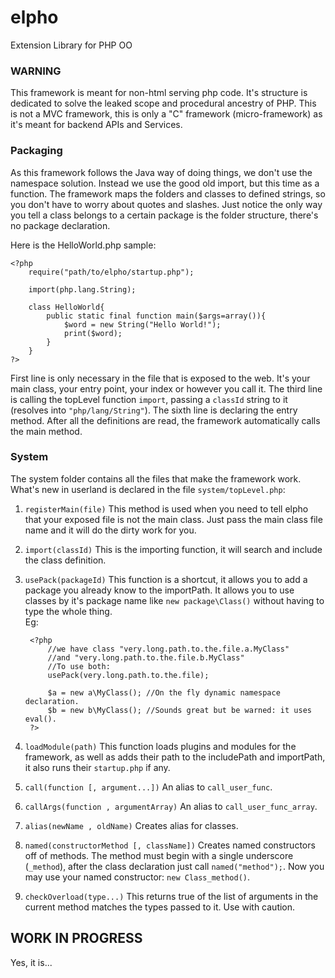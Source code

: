 elpho
=====

Extension Library for PHP OO

### WARNING
This framework is meant for non-html serving php code.
It's structure is dedicated to solve the leaked scope and procedural ancestry of PHP.
This is not a MVC framework, this is only a "C" framework (micro-framework) as it's meant for backend APIs and Services.

### Packaging
As this framework follows the Java way of doing things, we don't use the namespace solution.
Instead we use the good old import, but this time as a function.
The framework maps the folders and classes to defined strings, so you don't have to worry about quotes and slashes.
Just notice the only way you tell a class belongs to a certain package is the folder structure, there's no package declaration.

Here is the HelloWorld.php sample:

	<?php
		require("path/to/elpho/startup.php");
		
		import(php.lang.String);
		
		class HelloWorld{
			public static final function main($args=array()){
				$word = new String("Hello World!");
				print($word);
			}
		}
	?>
First line is only necessary in the file that is exposed to the web.
It's your main class, your entry point, your index or however you call it.
The third line is calling the topLevel function `import`, passing a `classId` string to it (resolves into `"php/lang/String"`).
The sixth line is declaring the entry method. After all the definitions are read, the framework automatically calls the main method.

### System
The system folder contains all the files that make the framework work.
What's new in userland is declared in the file `system/topLevel.php`:

1. `registerMain(file)`
   This method is used when you need to tell elpho that your exposed file is not the main class.
Just pass the main class file name and it will do the dirty work for you.

2. `import(classId)`
   This is the importing function, it will search and include the class definition.

3. `usePack(packageId)`
   This function is a shortcut, it allows you to add a package you already know to the importPath.
   It allows you to use classes by it's package name like `new package\Class()` without having to type the whole thing.  
   Eg:


		<?php
			//we have class "very.long.path.to.the.file.a.MyClass"
			//and "very.long.path.to.the.file.b.MyClass"
			//To use both:
			usePack(very.long.path.to.the.file);
			
			$a = new a\MyClass(); //On the fly dynamic namespace declaration.
			$b = new b\MyClass(); //Sounds great but be warned: it uses eval().
		?>

4. `loadModule(path)`
   This function loads plugins and modules for the framework, as well as adds their path to the includePath and importPath, it also runs their `startup.php` if any.

5. `call(function [, argument...])`
   An alias to `call_user_func`.

6. `callArgs(function , argumentArray)`
   An alias to `call_user_func_array`.

7. `alias(newName , oldName)`
   Creates alias for classes.

8. `named(constructorMethod [, className])`
   Creates named constructors off of methods.
   The method must begin with a single underscore (`_method`), after the class declaration just call `named("method");`.
   Now you may use your named constructor: `new Class_method()`.

9. `checkOverload(type...)`
   This returns true of the list of arguments in the current method matches the types passed to it. Use with caution.

## WORK IN PROGRESS
Yes, it is...
